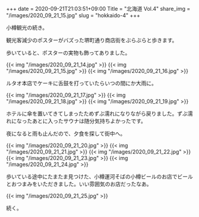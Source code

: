 +++
date  = 2020-09-21T21:03:51+09:00
Title = "北海道 Vol.4"
share_img = "/images/2020_09_21_15.jpg"
slug = "hokkaido-4"
+++

小樽観光の続き。

観光客減少のポスターがバズった堺町通り商店街をぶらぶらと歩きます。

歩いていると、ポスターの実物も飾ってありました。

{{< img "/images/2020_09_21_14.jpg" >}}
{{< img "/images/2020_09_21_15.jpg" >}}
{{< img "/images/2020_09_21_16.jpg" >}}

ルタオ本店でケーキに舌鼓を打っていたらいつの間にか大雨に。

{{< img "/images/2020_09_21_17.jpg" >}}
{{< img "/images/2020_09_21_18.jpg" >}}
{{< img "/images/2020_09_21_19.jpg" >}}

ホテルに傘を置いてきてしまったためずぶ濡れになりながら戻りました。ずぶ濡れになったあとに入ったサウナは随分気持ちよかったです。

夜になると雨も止んだので、夕食を探して街中へ。

{{< img "/images/2020_09_21_20.jpg" >}}
{{< img "/images/2020_09_21_21.jpg" >}}
{{< img "/images/2020_09_21_22.jpg" >}}
{{< img "/images/2020_09_21_23.jpg" >}}
{{< img "/images/2020_09_21_24.jpg" >}}

歩いている途中にたまたま見つけた、小樽運河そばの小樽ビールのお店でビールとおつまみをいただきました。いい雰囲気のお店だったなあ。

{{< img "/images/2020_09_21_25.jpg" >}}

続く。